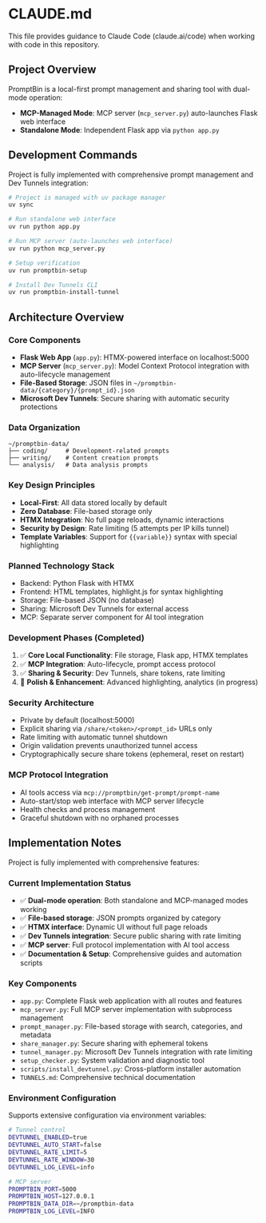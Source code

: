 # CLAUDE.md

This file provides guidance to Claude Code (claude.ai/code) when working with code in this repository.

## Project Overview

PromptBin is a local-first prompt management and sharing tool with dual-mode operation:
- **MCP-Managed Mode**: MCP server (`mcp_server.py`) auto-launches Flask web interface
- **Standalone Mode**: Independent Flask app via `python app.py`

## Development Commands

Project is fully implemented with comprehensive prompt management and Dev Tunnels integration:

```bash
# Project is managed with uv package manager
uv sync

# Run standalone web interface
uv run python app.py

# Run MCP server (auto-launches web interface)
uv run python mcp_server.py

# Setup verification
uv run promptbin-setup

# Install Dev Tunnels CLI
uv run promptbin-install-tunnel
```

## Architecture Overview

### Core Components
- **Flask Web App** (`app.py`): HTMX-powered interface on localhost:5000
- **MCP Server** (`mcp_server.py`): Model Context Protocol integration with auto-lifecycle management
- **File-Based Storage**: JSON files in `~/promptbin-data/{category}/{prompt_id}.json`
- **Microsoft Dev Tunnels**: Secure sharing with automatic security protections

### Data Organization
```
~/promptbin-data/
├── coding/     # Development-related prompts
├── writing/    # Content creation prompts  
└── analysis/   # Data analysis prompts
```

### Key Design Principles
- **Local-First**: All data stored locally by default
- **Zero Database**: File-based storage only
- **HTMX Integration**: No full page reloads, dynamic interactions
- **Security by Design**: Rate limiting (5 attempts per IP kills tunnel)
- **Template Variables**: Support for `{{variable}}` syntax with special highlighting

### Planned Technology Stack
- Backend: Python Flask with HTMX
- Frontend: HTML templates, highlight.js for syntax highlighting
- Storage: File-based JSON (no database)
- Sharing: Microsoft Dev Tunnels for external access
- MCP: Separate server component for AI tool integration

### Development Phases (Completed)
1. ✅ **Core Local Functionality**: File storage, Flask app, HTMX templates
2. ✅ **MCP Integration**: Auto-lifecycle, prompt access protocol
3. ✅ **Sharing & Security**: Dev Tunnels, share tokens, rate limiting
4. 🔄 **Polish & Enhancement**: Advanced highlighting, analytics (in progress)

### Security Architecture
- Private by default (localhost:5000)
- Explicit sharing via `/share/<token>/<prompt_id>` URLs only
- Rate limiting with automatic tunnel shutdown
- Origin validation prevents unauthorized tunnel access
- Cryptographically secure share tokens (ephemeral, reset on restart)

### MCP Protocol Integration
- AI tools access via `mcp://promptbin/get-prompt/prompt-name`
- Auto-start/stop web interface with MCP server lifecycle
- Health checks and process management
- Graceful shutdown with no orphaned processes

## Implementation Notes

Project is fully implemented with comprehensive features:

### Current Implementation Status
- ✅ **Dual-mode operation**: Both standalone and MCP-managed modes working
- ✅ **File-based storage**: JSON prompts organized by category
- ✅ **HTMX interface**: Dynamic UI without full page reloads
- ✅ **Dev Tunnels integration**: Secure public sharing with rate limiting
- ✅ **MCP server**: Full protocol implementation with AI tool access
- ✅ **Documentation & Setup**: Comprehensive guides and automation scripts

### Key Components
- `app.py`: Complete Flask web application with all routes and features
- `mcp_server.py`: Full MCP server implementation with subprocess management
- `prompt_manager.py`: File-based storage with search, categories, and metadata
- `share_manager.py`: Secure sharing with ephemeral tokens
- `tunnel_manager.py`: Microsoft Dev Tunnels integration with rate limiting
- `setup_checker.py`: System validation and diagnostic tool
- `scripts/install_devtunnel.py`: Cross-platform installer automation
- `TUNNELS.md`: Comprehensive technical documentation

### Environment Configuration
Supports extensive configuration via environment variables:
```bash
# Tunnel control
DEVTUNNEL_ENABLED=true
DEVTUNNEL_AUTO_START=false
DEVTUNNEL_RATE_LIMIT=5
DEVTUNNEL_RATE_WINDOW=30
DEVTUNNEL_LOG_LEVEL=info

# MCP server
PROMPTBIN_PORT=5000
PROMPTBIN_HOST=127.0.0.1
PROMPTBIN_DATA_DIR=~/promptbin-data
PROMPTBIN_LOG_LEVEL=INFO
```